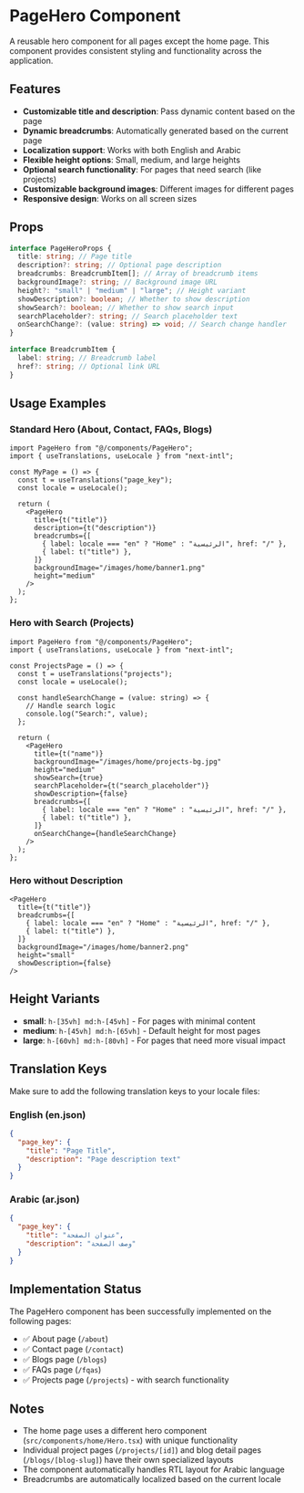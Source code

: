# PageHero Component

A reusable hero component for all pages except the home page. This component provides consistent styling and functionality across the application.

## Features

- **Customizable title and description**: Pass dynamic content based on the page
- **Dynamic breadcrumbs**: Automatically generated based on the current page
- **Localization support**: Works with both English and Arabic
- **Flexible height options**: Small, medium, and large heights
- **Optional search functionality**: For pages that need search (like projects)
- **Customizable background images**: Different images for different pages
- **Responsive design**: Works on all screen sizes

## Props

```typescript
interface PageHeroProps {
  title: string; // Page title
  description?: string; // Optional page description
  breadcrumbs: BreadcrumbItem[]; // Array of breadcrumb items
  backgroundImage?: string; // Background image URL
  height?: "small" | "medium" | "large"; // Height variant
  showDescription?: boolean; // Whether to show description
  showSearch?: boolean; // Whether to show search input
  searchPlaceholder?: string; // Search placeholder text
  onSearchChange?: (value: string) => void; // Search change handler
}

interface BreadcrumbItem {
  label: string; // Breadcrumb label
  href?: string; // Optional link URL
}
```

## Usage Examples

### Standard Hero (About, Contact, FAQs, Blogs)

```tsx
import PageHero from "@/components/PageHero";
import { useTranslations, useLocale } from "next-intl";

const MyPage = () => {
  const t = useTranslations("page_key");
  const locale = useLocale();

  return (
    <PageHero
      title={t("title")}
      description={t("description")}
      breadcrumbs={[
        { label: locale === "en" ? "Home" : "الرئيسية", href: "/" },
        { label: t("title") },
      ]}
      backgroundImage="/images/home/banner1.png"
      height="medium"
    />
  );
};
```

### Hero with Search (Projects)

```tsx
import PageHero from "@/components/PageHero";
import { useTranslations, useLocale } from "next-intl";

const ProjectsPage = () => {
  const t = useTranslations("projects");
  const locale = useLocale();

  const handleSearchChange = (value: string) => {
    // Handle search logic
    console.log("Search:", value);
  };

  return (
    <PageHero
      title={t("name")}
      backgroundImage="/images/home/projects-bg.jpg"
      height="medium"
      showSearch={true}
      searchPlaceholder={t("search_placeholder")}
      showDescription={false}
      breadcrumbs={[
        { label: locale === "en" ? "Home" : "الرئيسية", href: "/" },
        { label: t("title") },
      ]}
      onSearchChange={handleSearchChange}
    />
  );
};
```

### Hero without Description

```tsx
<PageHero
  title={t("title")}
  breadcrumbs={[
    { label: locale === "en" ? "Home" : "الرئيسية", href: "/" },
    { label: t("title") },
  ]}
  backgroundImage="/images/home/banner2.png"
  height="small"
  showDescription={false}
/>
```

## Height Variants

- **small**: `h-[35vh] md:h-[45vh]` - For pages with minimal content
- **medium**: `h-[45vh] md:h-[65vh]` - Default height for most pages
- **large**: `h-[60vh] md:h-[80vh]` - For pages that need more visual impact

## Translation Keys

Make sure to add the following translation keys to your locale files:

### English (en.json)

```json
{
  "page_key": {
    "title": "Page Title",
    "description": "Page description text"
  }
}
```

### Arabic (ar.json)

```json
{
  "page_key": {
    "title": "عنوان الصفحة",
    "description": "وصف الصفحة"
  }
}
```

## Implementation Status

The PageHero component has been successfully implemented on the following pages:

- ✅ About page (`/about`)
- ✅ Contact page (`/contact`)
- ✅ Blogs page (`/blogs`)
- ✅ FAQs page (`/fqas`)
- ✅ Projects page (`/projects`) - with search functionality

## Notes

- The home page uses a different hero component (`src/components/home/Hero.tsx`) with unique functionality
- Individual project pages (`/projects/[id]`) and blog detail pages (`/blogs/[blog-slug]`) have their own specialized layouts
- The component automatically handles RTL layout for Arabic language
- Breadcrumbs are automatically localized based on the current locale
